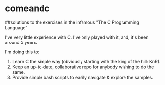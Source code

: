 # comeandc
##solutions to the exercises in the infamous "The C Programming Language" 

I've very little experience with C. I've only played with it, and, it's been around 5 years.

I'm doing this to:
  1. Learn C the simple way (obviously starting with the king of the hill: KnR).
  2. Keep an up-to-date, collaborative repo for anybody wishing to do the same.
  3. Provide simple bash scripts to easily navigate & explore the samples.
